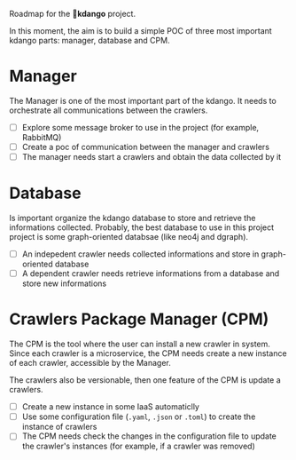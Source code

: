 Roadmap for the 🍡**kdango** project.

In this moment, the aim is to build a simple POC of three most important kdango parts: manager, database and CPM.

# Manager

The Manager is one of the most important part of the kdango. It needs to orchestrate all communications between the crawlers.

* [ ] Explore some message broker to use in the project (for example, RabbitMQ)
* [ ] Create a poc of communication between the manager and crawlers
* [ ] The manager needs start a crawlers and obtain the data collected by it

# Database

Is important organize the kdango database to store and retrieve the informations collected.
Probably, the best database to use in this project project is some graph-oriented databsae (like neo4j and dgraph).

* [ ] An indepedent crawler needs collected informations and store in graph-oriented database 
* [ ] A dependent crawler needs retrieve informations from a database and store new informations

# Crawlers Package Manager (CPM)

The CPM is the tool where the user can install a new crawler in system.
Since each crawler is a microservice, the CPM needs create a new instance of each crawler, accessible by the Manager.

The crawlers also be versionable, then one feature of the CPM is update a crawlers.

* [ ] Create a new instance in some IaaS automaticlly
* [ ] Use some configuration file (`.yaml`, `.json` or `.toml`) to create the instance of crawlers
* [ ] The CPM needs check the changes in the configuration file to update the crawler's instances (for example, if a crawler was removed)
